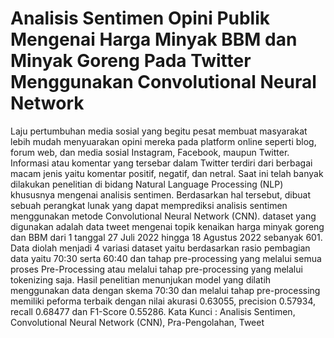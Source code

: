 # Analisis Sentimen Opini Publik Mengenai Harga Minyak BBM dan Minyak Goreng Pada Twitter Menggunakan Convolutional Neural Network



Laju pertumbuhan media sosial yang begitu pesat membuat masyarakat lebih mudah menyuarakan opini mereka pada platform online seperti blog, forum web, dan media sosial Instagram, Facebook, maupun Twitter. Informasi atau komentar yang tersebar dalam Twitter terdiri dari berbagai macam jenis yaitu komentar positif, negatif, dan netral. Saat ini telah banyak dilakukan penelitian di bidang Natural Language Processing (NLP) khususnya mengenai analisis sentimen. Berdasarkan hal tersebut, dibuat sebuah perangkat lunak yang dapat memprediksi analisis sentimen menggunakan metode Convolutional Neural Network (CNN). dataset yang digunakan adalah data tweet mengenai topik kenaikan harga minyak goreng dan BBM dari 1 tanggal 27 Juli 2022 hingga 18 Agustus 2022 sebanyak 601. Data diolah menjadi 4 variasi dataset yaitu berdasarkan rasio pembagian data yaitu 70:30 serta 60:40 dan tahap pre-processing yang melalui semua proses Pre-Processing atau melalui tahap pre-processing yang melalui tokenizing saja. Hasil penelitian menunjukan model yang dilatih menggunakan data dengan skema 70:30 dan melalui tahap pre-processing memiliki peforma terbaik dengan nilai akurasi 0.63055, precision 0.57934, recall 0.68477 dan F1-Score 0.55286. 
Kata Kunci : Analisis Sentimen, Convolutional Neural Network (CNN), Pra-Pengolahan, Tweet

